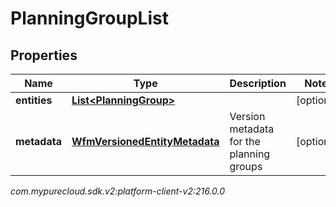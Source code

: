 # PlanningGroupList


## Properties

| Name | Type | Description | Notes |
| ------------ | ------------- | ------------- | ------------- |
| **entities** | [**List&lt;PlanningGroup&gt;**](PlanningGroup) |  |  [optional] |
| **metadata** | [**WfmVersionedEntityMetadata**](WfmVersionedEntityMetadata) | Version metadata for the planning groups |  [optional] |




_com.mypurecloud.sdk.v2:platform-client-v2:216.0.0_

